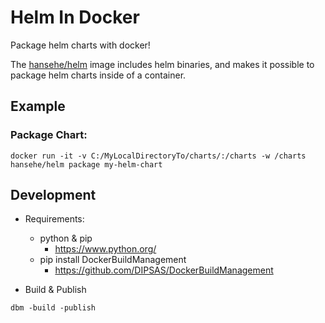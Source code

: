 # Helm In Docker

Package helm charts with docker!

The [hansehe/helm](https://hub.docker.com/repository/docker/hansehe/helm) image includes helm binaries, and makes it possible to package helm charts inside of a container.

## Example
### Package Chart:
```
docker run -it -v C:/MyLocalDirectoryTo/charts/:/charts -w /charts hansehe/helm package my-helm-chart
```

## Development
- Requirements:
  - python & pip
    - https://www.python.org/
  - pip install DockerBuildManagement
    - https://github.com/DIPSAS/DockerBuildManagement

- Build & Publish
```
dbm -build -publish
```